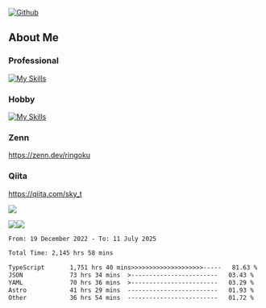 [![Github](https://img.shields.io/github/followers/skyt-a?label=Follow&style=social)](https://github.com/skyt-a)

## About Me
### Professional
[![My Skills](https://skillicons.dev/icons?i=react,ts,js,nodejs,java,graphql,firebase,githubactions&theme=light)](https://skillicons.dev)
### Hobby
[![My Skills](https://skillicons.dev/icons?i=unity,rust,py&theme=light)](https://skillicons.dev)

### Zenn
https://zenn.dev/ringoku
### Qiita
https://qiita.com/sky_t


![](https://github-profile-summary-cards.vercel.app/api/cards/profile-details?username=skyt-a&theme=default)

![](https://github-profile-summary-cards.vercel.app/api/cards/repos-per-language?username=skyt-a&theme=default)![](https://github-profile-summary-cards.vercel.app/api/cards/stats?username=RinGoku&theme=default)

<!--START_SECTION:waka-->

```txt
From: 19 December 2022 - To: 11 July 2025

Total Time: 2,145 hrs 58 mins

TypeScript       1,751 hrs 40 mins>>>>>>>>>>>>>>>>>>>>-----   81.63 %
JSON             73 hrs 34 mins  >------------------------   03.43 %
YAML             70 hrs 36 mins  >------------------------   03.29 %
Astro            41 hrs 29 mins  -------------------------   01.93 %
Other            36 hrs 54 mins  -------------------------   01.72 %
```

<!--END_SECTION:waka-->
